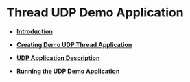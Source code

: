 # Thread UDP Demo Application

-   **[Introduction](GUID-453F8414-5A8C-40F7-839B-E4630ED876B2.md)**  

-   **[Creating Demo UDP Thread Application](GUID-44046EEA-181D-49D3-92D2-5491E88CCBCC.md)**  

-   **[UDP Application Description](GUID-5C85850D-6ABD-4709-A792-CAFD09C69AD5.md)**  

-   **[Running the UDP Demo Application](GUID-006AD2FE-90DE-4949-B157-1086D8B807F2.md)**  


